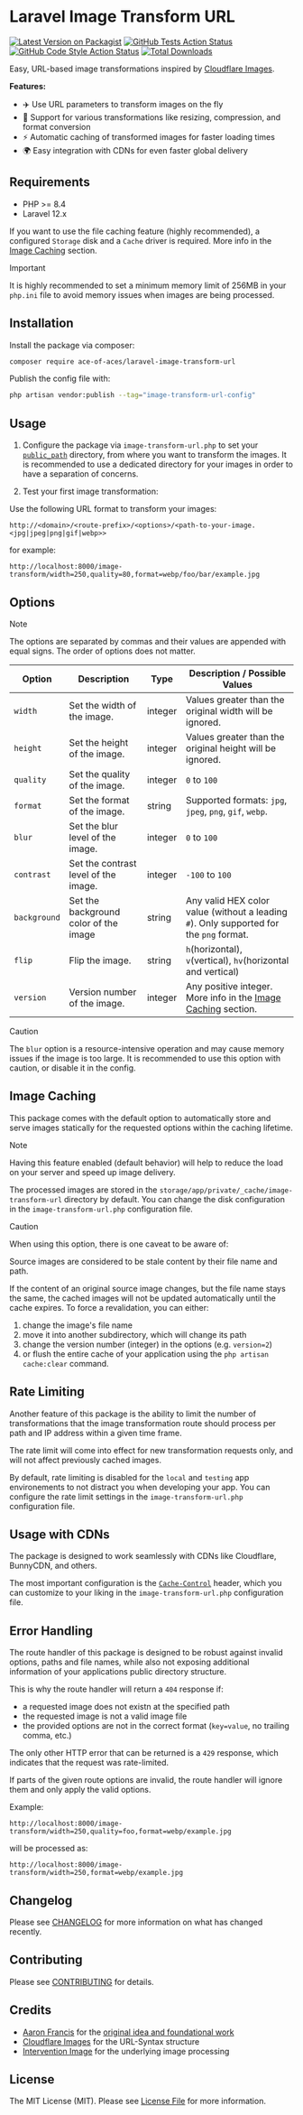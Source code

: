 # Laravel Image Transform URL

[![Latest Version on Packagist](https://img.shields.io/packagist/v/ace-of-aces/laravel-image-transform-url.svg?style=flat-square)](https://packagist.org/packages/ace-of-aces/laravel-image-transform-url)
[![GitHub Tests Action Status](https://img.shields.io/github/actions/workflow/status/ace-of-aces/laravel-image-transform-url/run-tests.yml?branch=main&label=tests&style=flat-square)](https://github.com/ace-of-aces/laravel-image-transform-url/actions?query=workflow%3Arun-tests+branch%3Amain)
[![GitHub Code Style Action Status](https://img.shields.io/github/actions/workflow/status/ace-of-aces/laravel-image-transform-url/fix-php-code-style-issues.yml?branch=main&label=code%20style&style=flat-square)](https://github.com/ace-of-aces/laravel-image-transform-url/actions?query=workflow%3A"Fix+PHP+code+style+issues"+branch%3Amain)
[![Total Downloads](https://img.shields.io/packagist/dt/ace-of-aces/laravel-image-transform-url.svg?style=flat-square)](https://packagist.org/packages/ace-of-aces/laravel-image-transform-url)

Easy, URL-based image transformations inspired by [Cloudflare Images](https://developers.cloudflare.com/images/transform-images/transform-via-url/).

**Features:**

-   ✈️ Use URL parameters to transform images on the fly
-   🔧 Support for various transformations like resizing, compression, and format conversion
-   ⚡ Automatic caching of transformed images for faster loading times
-   🌍 Easy integration with CDNs for even faster global delivery

## Requirements

-   PHP \>= 8.4
-   Laravel 12.x

If you want to use the file caching feature (highly recommended), a configured `Storage` disk and a `Cache` driver is required. More info in the [Image Caching](#image-caching) section.

> [!IMPORTANT]
> It is highly recommended to set a minimum memory limit of 256MB in your `php.ini` file to avoid memory issues when images are being processed.

## Installation

Install the package via composer:

```bash
composer require ace-of-aces/laravel-image-transform-url
```

Publish the config file with:

```bash
php artisan vendor:publish --tag="image-transform-url-config"
```

## Usage

1. Configure the package via `image-transform-url.php` to set your [`public_path`](https://laravel.com/docs/12.x/helpers#method-public-path) directory, from where you want to transform the images.
   It is recommended to use a dedicated directory for your images in order to have a separation of concerns.

2. Test your first image transformation:

Use the following URL format to transform your images:

```
http://<domain>/<route-prefix>/<options>/<path-to-your-image.<jpg|jpeg|png|gif|webp>>
```

for example:

```
http://localhost:8000/image-transform/width=250,quality=80,format=webp/foo/bar/example.jpg
```

## Options

> [!NOTE]
> The options are separated by commas and their values are appended with equal signs. The order of options does not matter.

| Option       | Description                           | Type    | Description / Possible Values                                                           |
| ------------ | ------------------------------------- | ------- | --------------------------------------------------------------------------------------- |
| `width`      | Set the width of the image.           | integer | Values greater than the original width will be ignored.                                 |
| `height`     | Set the height of the image.          | integer | Values greater than the original height will be ignored.                                |
| `quality`    | Set the quality of the image.         | integer | `0` to `100`                                                                            |
| `format`     | Set the format of the image.          | string  | Supported formats: `jpg`, `jpeg`, `png`, `gif`, `webp`.                                 |
| `blur`       | Set the blur level of the image.      | integer | `0` to `100`                                                                            |
| `contrast`   | Set the contrast level of the image.  | integer | `-100` to `100`                                                                         |
| `background` | Set the background color of the image | string  | Any valid HEX color value (without a leading `#`). Only supported for the `png` format. |
| `flip`       | Flip the image.                       | string  | `h`(horizontal), `v`(vertical), `hv`(horizontal and vertical)                           |
| `version`    | Version number of the image.          | integer | Any positive integer. More info in the [Image Caching](#image-caching) section.         |

> [!CAUTION]
> The `blur` option is a resource-intensive operation and may cause memory issues if the image is too large. It is recommended to use this option with caution, or disable it in the config.

## Image Caching

This package comes with the default option to automatically store and serve images statically for the requested options within the caching lifetime.

> [!NOTE]
> Having this feature enabled (default behavior) will help to reduce the load on your server and speed up image delivery.

The processed images are stored in the `storage/app/private/_cache/image-transform-url` directory by default. You can change the disk configuration in the `image-transform-url.php` configuration file.

> [!CAUTION]
> When using this option, there is one caveat to be aware of:

Source images are considered to be stale content by their file name and path.

If the content of an original source image changes, but the file name stays the same, the cached images will not be updated automatically until the cache expires.
To force a revalidation, you can either:

1.  change the image's file name
2.  move it into another subdirectory, which will change its path
3.  change the version number (integer) in the options (e.g. `version=2`)
4.  or flush the entire cache of your application using the `php artisan cache:clear` command.

## Rate Limiting

Another feature of this package is the ability to limit the number of transformations that the image transformation route should process per path and IP address within a given time frame.

The rate limit will come into effect for new transformation requests only, and will not affect previously cached images.

By default, rate limiting is disabled for the `local` and `testing` app environements to not distract you when developing your app. You can configure the rate limit settings in the `image-transform-url.php` configuration file.

## Usage with CDNs

The package is designed to work seamlessly with CDNs like Cloudflare, BunnyCDN, and others.

The most important configuration is the [`Cache-Control`](https://developer.mozilla.org/de/docs/Web/HTTP/Reference/Headers/Cache-Control) header, which you can customize to your liking in the `image-transform-url.php` configuration file.

## Error Handling

The route handler of this package is designed to be robust against invalid options, paths and file names, while also not exposing additional information of your applications public directory structure.

This is why the route handler will return a `404` response if:

-   a requested image does not existn at the specified path
-   the requested image is not a valid image file
-   the provided options are not in the correct format (`key=value`, no trailing comma, etc.)

The only other HTTP error that can be returned is a `429` response, which indicates that the request was rate-limited.

If parts of the given route options are invalid, the route handler will ignore them and only apply the valid options.

Example:

```
http://localhost:8000/image-transform/width=250,quality=foo,format=webp/example.jpg
```

will be processed as:

```
http://localhost:8000/image-transform/width=250,format=webp/example.jpg
```

## Changelog

Please see [CHANGELOG](CHANGELOG.md) for more information on what has changed recently.

## Contributing

Please see [CONTRIBUTING](CONTRIBUTING.md) for details.

## Credits

-   [Aaron Francis](https://github.com/aarondfrancis) for the [original idea and foundational work](https://aaronfrancis.com/2025/a-cookieless-cache-friendly-image-proxy-in-laravel-inspired-by-cloudflare-9e95f7e0)
-   [Cloudflare Images](https://developers.cloudflare.com/images/transform-images/transform-via-url/) for the URL-Syntax structure
-   [Intervention Image](https://image.intervention.io/v3) for the underlying image processing

## License

The MIT License (MIT). Please see [License File](LICENSE.md) for more information.
